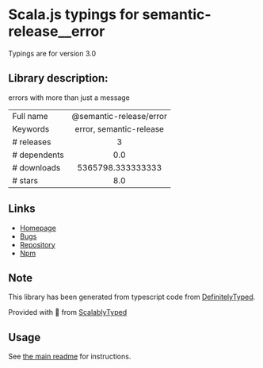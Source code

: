 
# Scala.js typings for semantic-release__error

Typings are for version 3.0

## Library description:
errors with more than just a message

|                    |                 |
| ------------------ | :-------------: |
| Full name          | @semantic-release/error |
| Keywords           | error, semantic-release |
| # releases         | 3 |
| # dependents       | 0.0 |
| # downloads        | 5365798.333333333 |
| # stars            | 8.0 |

## Links
- [Homepage](https://github.com/semantic-release/error#readme)
- [Bugs](https://github.com/semantic-release/error/issues)
- [Repository](https://github.com/semantic-release/error)
- [Npm](https://www.npmjs.com/package/%40semantic-release%2Ferror)
    


## Note
This library has been generated from typescript code from [DefinitelyTyped](https://definitelytyped.org).

Provided with :purple_heart: from [ScalablyTyped](https://github.com/oyvindberg/ScalablyTyped)

## Usage
See [the main readme](../../readme.md) for instructions.


